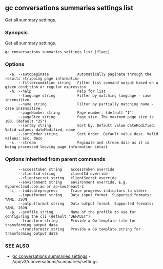 ## gc conversations summaries settings list

Get all summary settings.

### Synopsis

Get all summary settings.

```
gc conversations summaries settings list [flags]
```

### Options

```
  -a, --autopaginate             Automatically paginate through the results stripping page information
      --filtercondition string   Filter list command output based on a given condition or regular expression
  -h, --help                     help for list
      --language string          Filter by matching language - case insensitive.
      --name string              Filter by partially matching name - case insensitive.
      --pageNumber string        Page number. (default "1")
      --pageSize string          Page size. The maximum page size is 100. (default "25")
      --sortBy string            Sort by. Default value dateModified. Valid values: dateModified, name
      --sortOrder string         Sort Order. Default value desc. Valid values: asc, desc
  -s, --stream                   Paginate and stream data as it is being processed leaving page information intact
```

### Options inherited from parent commands

```
      --accesstoken string    accessToken override
      --clientid string       clientId override
      --clientsecret string   clientSecret override
      --environment string    environment override. E.g. mypurecloud.com.au or ap-southeast-2
  -i, --indicateprogress      Trace progress indicators to stderr
      --inputformat string    Data input format. Supported formats: YAML, JSON
      --outputformat string   Data output format. Supported formats: YAML, JSON
  -p, --profile string        Name of the profile to use for configuring the cli (default "DEFAULT")
      --transform string      Provide a Go template file for transforming output data
      --transformstr string   Provide a Go template string for transforming output data
```

### SEE ALSO

* [gc conversations summaries settings](gc_conversations_summaries_settings.html)	 - /api/v2/conversations/summaries/settings


